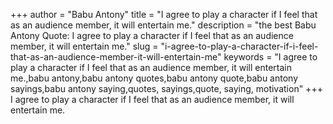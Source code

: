 +++
author = "Babu Antony"
title = "I agree to play a character if I feel that as an audience member, it will entertain me."
description = "the best Babu Antony Quote: I agree to play a character if I feel that as an audience member, it will entertain me."
slug = "i-agree-to-play-a-character-if-i-feel-that-as-an-audience-member-it-will-entertain-me"
keywords = "I agree to play a character if I feel that as an audience member, it will entertain me.,babu antony,babu antony quotes,babu antony quote,babu antony sayings,babu antony saying,quotes, sayings,quote, saying, motivation"
+++
I agree to play a character if I feel that as an audience member, it will entertain me.
